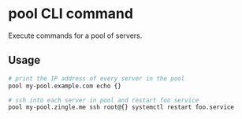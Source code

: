 pool CLI command
================
Execute commands for a pool of servers.

Usage
-----
```sh
# print the IP address of every server in the pool
pool my-pool.example.com echo {}

# ssh into each server in pool and restart foo service
pool my-pool.zingle.me ssh root@{} systemctl restart foo.service
```
